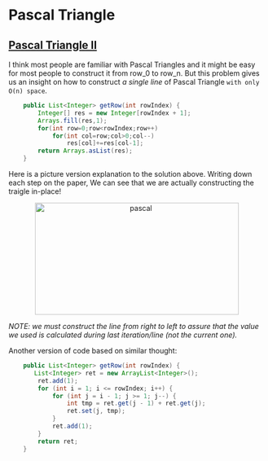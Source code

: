 # Pascal Triangle

## [Pascal Triangle II](https://leetcode.com/problems/pascals-triangle-ii/)

I think most people are familiar with Pascal Triangles and it might be easy for most people to construct it from row\_0 to row\_n. But this problem gives us an insight on how to construct *a single line* of Pascal Triangle `with only O(n) space`.

```java
	public List<Integer> getRow(int rowIndex) {
        Integer[] res = new Integer[rowIndex + 1];
        Arrays.fill(res,1);
        for(int row=0;row<rowIndex;row++)
            for(int col=row;col>0;col--)
                res[col]+=res[col-1];
        return Arrays.asList(res);
	}
```

Here is a picture version explanation to the solution above. Writing down each step on the paper, We can see that we are actually constructing the traigle in-place!  

<div  align="center">    
<img src="https://github.com/TongZhangUSC/LeetCode-Summary/blob/master/pic_explanation/pascal.jpg" width = "400" height = "220" alt="pascal" align=center />
</div>

*NOTE: we must construct the line from right to left to assure that the value we used is calculated during last iteration/line (not the current one).*

Another version of code based on similar thought:

```java
	public List<Integer> getRow(int rowIndex) {        
       List<Integer> ret = new ArrayList<Integer>();
    	ret.add(1);
    	for (int i = 1; i <= rowIndex; i++) {
    		for (int j = i - 1; j >= 1; j--) {
    			int tmp = ret.get(j - 1) + ret.get(j);
    			ret.set(j, tmp);
    		}
    		ret.add(1);
    	}
    	return ret;
    }
```